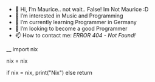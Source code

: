 - 👋 Hi, I’m Maurice.. not wait.. False! Im Not Maurice :D
- 👀 I’m interested in Music and Programming
- 🌱 I’m currently learning Programmer in Germany
- 💞️ I’m looking to become a good Programmer
- 📫 How to contact me: *ERROR 404 - Not Found!*

__
import nix

nix = nix

if nix = nix,
  print("Nix")
else
  return
